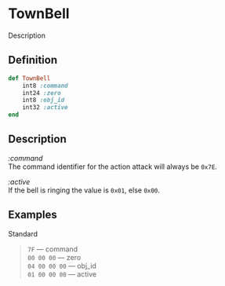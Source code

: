 # TownBell

Description  

## Definition

```ruby
def TownBell
	int8 :command 
	int24 :zero
	int8 :obj_id
	int32 :active
end
```

## Description

*:command*  
The command identifier for the action attack will always be `0x7E`.

*:active*  
If the bell is ringing the value is `0x01`, else `0x00`.

## Examples

Standard

>`7F` &mdash; command  
>`00 00 00` &mdash; zero  
>`04 00 00 00` &mdash; obj_id  
>`01 00 00 00` &mdash; active